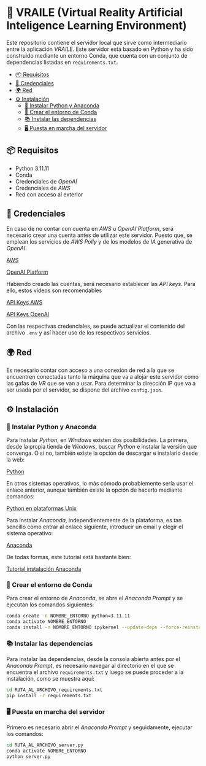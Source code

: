 # 🧠 VRAILE (Virtual Reality Artificial Inteligence Learning Environment)

Este repositorio contiene el servidor local que sirve como intermediario entre la aplicación *VRAILE*. Este servidor está basado en Python y ha sido construido mediante un entorno Conda, que cuenta con un conjunto de dependencias listadas en `requirements.txt`.

- [📦 Requisitos](#-requisitos)
- [📒 Credenciales](#-credenciales)
- [🌍 Red](#-red)
- [⚙️ Instalación](#-instalación)
  - [🐍 Instalar Python y Anaconda](#-instalar-python-y-anaconda)
  - [🔁 Crear el entorno de Conda](#-crear-el-entorno-de-conda)
  - [📚 Instalar las dependencias](#-instalar-las-dependencias)
  - [🖥️ Puesta en marcha del servidor](#️-puesta-en-marcha-del-servidor)

## 📦 Requisitos

- Python 3.11.11
- Conda
- Credenciales de *OpenAI*
- Credenciales de *AWS*
- Red con acceso al exterior

## 📒 Credenciales

En caso de no contar con cuenta en *AWS* u *OpenAI Platform*, será necesario crear una cuenta antes de utilizar este servidor. Puesto que, se emplean los servicios de *AWS Polly* y de los modelos de *IA* generativa de *OpenAI*.

[AWS](https://aws.amazon.com/es/)

[OpenAI Platform](https://platform.openai.com/docs/overview)

Habiendo creado las cuentas, será necesario establecer las *API keys*. Para ello, estos vídeos son recomendables

[API Keys AWS](https://www.youtube.com/watch?v=MQfVCY9qgEU&list=PLrE-FZIEEls1-c7QifZYzeq50Id08FcJo&index=2&t=122s)

[API Keys OpenAI](https://www.youtube.com/watch?v=MQfVCY9qgEU&list=PLrE-FZIEEls1-c7QifZYzeq50Id08FcJo&index=2&t=122s)

Con las respectivas credenciales, se puede actualizar el contenido del archivo `.env` y así hacer uso de los respectivos servicios.

## 🌍 Red

Es necesario contar con acceso a una conexión de red a la que se encuentren conectadas tanto la máquina que va a alojar este servidor como las gafas de *VR* que se van a usar. Para determinar la dirección IP que va a ser usada por el servidor, se dispone del archivo `config.json`.

## ⚙️ Instalación

### 🐍 Instalar Python y Anaconda

Para instalar *Python*, en *Windows* existen dos posibilidades. La primera, desde la propia tienda de *Windows*, buscar *Python* e instalar la versión que convenga. O si no, también existe la opción de descargar e instalarlo desde la web:

[Python](https://www.python.org/downloads/)

En otros sistemas operativos, lo más cómodo probablemente sería usar el enlace anterior, aunque también existe la opción de hacerlo mediante comandos:

[Python en plataformas Unix](https://docs.python.org/es/3.13/using/unix.html)

Para instalar *Anaconda*, independientemente de la plataforma, es tan sencillo como entrar al enlace siguiente, introducir un email y elegir el sistema operativo:

[Anaconda](https://www.anaconda.com/download)

De todas formas, este tutorial está bastante bien:

[Tutorial instalación Anaconda](https://www.youtube.com/watch?v=s49fbb1qlE8&t=362s)

### 🔁 Crear el entorno de Conda

Para crear el entorno de *Anaconda*, se abre el *Anaconda Prompt* y se ejecutan los comandos siguientes:

```bash
conda create -n NOMBRE_ENTORNO python=3.11.11
conda activate NOMBRE_ENTORNO
conda install -n NOMBRE_ENTORNO ipykernel --update-deps --force-reinstall
```

### 📚 Instalar las dependencias

Para instalar las dependencias, desde la consola abierta antes por el *Anaconda Prompt*, es necesario navegar al directorio en el que se encuentra el archivo `requirements.txt` y luego se puede proceder a la instalación, como se muestra aquí:

```bash
cd RUTA_AL_ARCHIVO_requirements.txt
pip install -r requirements.txt
```

### 🖥️ Puesta en marcha del servidor

Primero es necesario abrir el *Anaconda Prompt* y seguidamente, ejecutar los comandos:

```bash
cd RUTA_AL_ARCHIVO_server.py
conda activate NOMBRE_ENTORNO
python server.py
```
